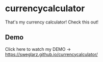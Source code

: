 # currencycalculator
That's my currency calculator! Check this out!

## Demo
Click here to watch my DEMO -> https://sweglarz.github.io/currencycalculator/
